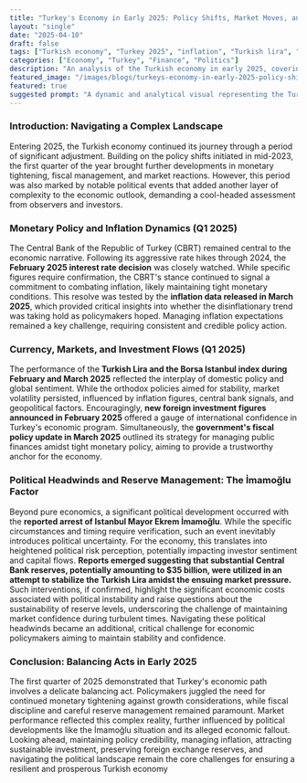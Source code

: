 ```yaml
---
title: "Turkey's Economy in Early 2025: Policy Shifts, Market Moves, and Political Headwinds"
layout: "single"
date: "2025-04-10"
draft: false
tags: ["Turkish economy", "Turkey 2025", "inflation", "Turkish lira", "economic policy", "central bank", "political risk", "Ekrem İmamoğlu", "forex reserves"]
categories: ["Economy", "Turkey", "Finance", "Politics"]
description: "An analysis of the Turkish economy in early 2025, covering key monetary and fiscal policy updates, market performance, investment trends, reserve management, and the impact of political developments."
featured_image: "/images/blogs/turkeys-economy-in-early-2025-policy-shifts-market-moves-and-political-headwinds.jpg"
featured: true
suggested prompt: "A dynamic and analytical visual representing the Turkish economy in early 2025. Blend economic charts (depicting interest rates, inflation trends, Borsa Istanbul fluctuations, and declining forex reserves) with subtle symbols of political influence (perhaps balanced scales of justice slightly tilted, or a stylized government building under scrutiny). The mood should be one of careful navigation and informed assessment, using a modern, sophisticated illustrative style."
---
```


### Introduction: Navigating a Complex Landscape

Entering 2025, the Turkish economy continued its journey through a period of significant adjustment. Building on the policy shifts initiated in mid-2023, the first quarter of the year brought further developments in monetary tightening, fiscal management, and market reactions. However, this period was also marked by notable political events that added another layer of complexity to the economic outlook, demanding a cool-headed assessment from observers and investors.

### Monetary Policy and Inflation Dynamics (Q1 2025)

The Central Bank of the Republic of Turkey (CBRT) remained central to the economic narrative. Following its aggressive rate hikes through 2024, the **February 2025 interest rate decision** was closely watched. While specific figures require confirmation, the CBRT's stance continued to signal a commitment to combating inflation, likely maintaining tight monetary conditions. This resolve was tested by the **inflation data released in March 2025**, which provided critical insights into whether the disinflationary trend was taking hold as policymakers hoped. Managing inflation expectations remained a key challenge, requiring consistent and credible policy action.

### Currency, Markets, and Investment Flows (Q1 2025)

The performance of the **Turkish Lira and the Borsa Istanbul index during February and March 2025** reflected the interplay of domestic policy and global sentiment. While the orthodox policies aimed for stability, market volatility persisted, influenced by inflation figures, central bank signals, and geopolitical factors. Encouragingly, **new foreign investment figures announced in February 2025** offered a gauge of international confidence in Turkey's economic program. Simultaneously, the **government's fiscal policy update in March 2025** outlined its strategy for managing public finances amidst tight monetary policy, aiming to provide a trustworthy anchor for the economy.

### Political Headwinds and Reserve Management: The İmamoğlu Factor

Beyond pure economics, a significant political development occurred with the **reported arrest of Istanbul Mayor Ekrem İmamoğlu**. While the specific circumstances and timing require verification, such an event inevitably introduces political uncertainty. For the economy, this translates into heightened political risk perception, potentially impacting investor sentiment and capital flows. **Reports emerged suggesting that substantial Central Bank reserves, potentially amounting to $35 billion, were utilized in an attempt to stabilize the Turkish Lira amidst the ensuing market pressure.** Such interventions, if confirmed, highlight the significant economic costs associated with political instability and raise questions about the sustainability of reserve levels, underscoring the challenge of maintaining market confidence during turbulent times. Navigating these political headwinds became an additional, critical challenge for economic policymakers aiming to maintain stability and confidence.

### Conclusion: Balancing Acts in Early 2025

The first quarter of 2025 demonstrated that Turkey's economic path involves a delicate balancing act. Policymakers juggled the need for continued monetary tightening against growth considerations, while fiscal discipline and careful reserve management remained paramount. Market performance reflected this complex reality, further influenced by political developments like the İmamoğlu situation and its alleged economic fallout. Looking ahead, maintaining policy credibility, managing inflation, attracting sustainable investment, preserving foreign exchange reserves, and navigating the political landscape remain the core challenges for ensuring a resilient and prosperous Turkish economy